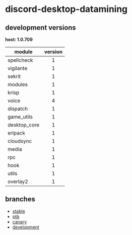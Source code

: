 # discord-desktop-datamining

## development versions

**host: 1.0.709**

| module | version |
| ------ | :-----: |
| spellcheck | 1 |
| vigilante | 1 |
| sekrit | 1 |
| modules | 1 |
| krisp | 1 |
| voice | 4 |
| dispatch | 1 |
| game_utils | 1 |
| desktop_core | 1 |
| erlpack | 1 |
| cloudsync | 1 |
| media | 1 |
| rpc | 1 |
| hook | 1 |
| utils | 1 |
| overlay2 | 1 |

## branches

- [stable](https://github.com/OpenAsar/discord-desktop-datamining/tree/stable)
- [ptb](https://github.com/OpenAsar/discord-desktop-datamining/tree/ptb)
- [canary](https://github.com/OpenAsar/discord-desktop-datamining/tree/canary)
- [development](https://github.com/OpenAsar/discord-desktop-datamining/tree/development)